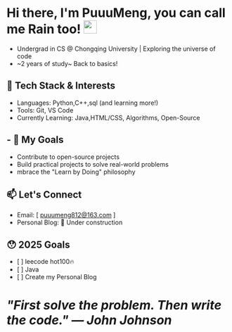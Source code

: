 #  **Hi there, I'm PuuuMeng, you can call me Rain too!**  <img src="https://raw.githubusercontent.com/MartinHeinz/MartinHeinz/master/wave.gif" width="30px">


-   Undergrad in CS @ Chongqing University | Exploring the universe of code
-   ~2 years  of study~  Back to basics!
##     🔧 Tech Stack & Interests
   - Languages: Python,C++,sql (and learning more!)
   - Tools: Git, VS Code
   - Currently Learning: Java,HTML/CSS, Algorithms, Open-Source
## -    🚀 My Goals
  -    Contribute to open-source projects
  -    Build practical projects to solve real-world problems
  -    mbrace the "Learn by Doing" philosophy
##  📫 Let's Connect
  -    Email: [ puuumeng812@163.com ]
  -    Personal Blog: 🚧 Under construction

##    😯 2025 Goals
    
  -    [ ] leecode hot100🔥
  -    [ ] Java
  -    [ ] Create my Personal Blog
# ***"First solve the problem. Then write the code." — John Johnson***
<br>
